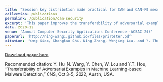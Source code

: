 ```yaml
---
title: "Session key distribution made practical for CAN and CAN-FD message authentication"
collection: publications
permalink: /publication/can-security
excerpt: 'This paper improves the transferability of adversarial examples (AEs) so that the generated AEs can evade multiple types of ML-based malware detector. We study AE transferability enhancement techniques (i.e., ensemble sample (ES) and ensemble model (EM)) and how they impact AE generation and Android malware detection. Further, we develop a new transfer-based AE generation method, BATE, using a novel feature evenness metric. The idea is to spread perturbations more evenly among perturbed features by incorporating an evenness score in the objective function. '
date: 2020-12
venue: 'Annual Computer Security Applications Conference (ACSAC 20)'
paperurl: 'http://ning-wang1.github.io/files/priroster.pdf'
citation: 'Yang Xiao, Shanghao Shi, Ning Zhang, Wenjing Lou, and Y. Thomas Hou. 2020. Session Key Distribution Made Practical for CAN and CAN-FD Message Authentication. In Annual Computer Security Applications Conference (ACSAC '20). Association for Computing Machinery, New York, NY, USA, 681–693. https://doi.org/10.1145/3427228.3427278'
---
```

[Download paper here](http://ning-wang1.github.io/files/CNS.pdf)

Recommended citation: Y. Hu, N. Wang, Y. Chen, W. Lou and Y.T. Hou, “Transferability of Adversarial Examples in Machine Learning-based Malware Detection,” CNS, Oct 3-5, 2022, Austin, USA.
